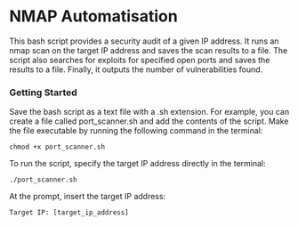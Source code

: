 # NMAP Automatisation
This bash script provides a security audit of a given IP address. It runs an nmap scan on the target IP address and saves the scan results to a file. The script also searches for exploits for specified open ports and saves the results to a file. Finally, it outputs the number of vulnerabilities found.

### Getting Started
Save the bash script as a text file with a .sh extension. For example, you can create a file called port_scanner.sh and add the contents of the script.
Make the file executable by running the following command in the terminal:

`chmod +x port_scanner.sh`

To run the script, specify the target IP address directly in the terminal:

`./port_scanner.sh`

At the prompt, insert the target IP address:

`Target IP: [target_ip_address]`
